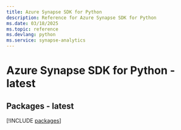 ```yaml
---
title: Azure Synapse SDK for Python
description: Reference for Azure Synapse SDK for Python
ms.date: 03/18/2025
ms.topic: reference
ms.devlang: python
ms.service: synapse-analytics
---
```

# Azure Synapse SDK for Python - latest
## Packages - latest
[!INCLUDE [packages](synapse-index.md)]